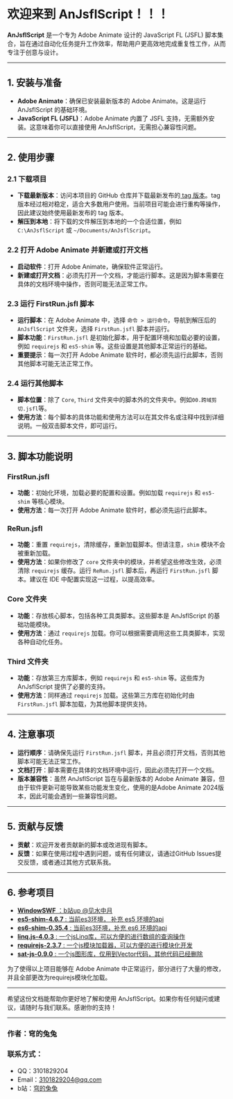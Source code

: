 
# 欢迎来到 AnJsflScript！！！

**AnJsflScript** 是一个专为 Adobe Animate 设计的 JavaScript FL (JSFL) 脚本集合，旨在通过自动化任务提升工作效率，帮助用户更高效地完成重复性工作，从而专注于创意与设计。

***

## 1. 安装与准备

* **Adobe Animate**：确保已安装最新版本的 Adobe Animate。这是运行 AnJsflScript 的基础环境。
* **JavaScript FL (JSFL)**：Adobe Animate 内置了 JSFL 支持，无需额外安装。这意味着你可以直接使用 AnJsflScript，无需担心兼容性问题。

***

## 2. 使用步骤

### 2.1 下载项目

* **下载最新版本**：访问本项目的 GitHub 仓库并下载最新发布的[ tag 版本](https://github.com/rabit2022/AnJsflScript/tags)。tag 版本经过相对稳定，适合大多数用户使用。当前项目可能会进行重构等操作，因此建议始终使用最新发布的 tag 版本。
* **解压到本地**：将下载的文件解压到本地的一个合适位置，例如 `C:\AnJsflScript` 或 `~/Documents/AnJsflScript`。

### 2.2 打开 Adobe Animate 并新建或打开文档

* **启动软件**：打开 Adobe Animate，确保软件正常运行。
* **新建或打开文档**：必须先打开一个文档，才能运行脚本。这是因为脚本需要在具体的文档环境中操作，否则可能无法正常工作。

### 2.3 运行 FirstRun.jsfl 脚本

* **运行脚本**：在 Adobe Animate 中，选择 `命令 > 运行命令`，导航到解压后的 `AnJsflScript` 文件夹，选择 `FirstRun.jsfl` 脚本并运行。
* **脚本功能**：`FirstRun.jsfl` 是初始化脚本，用于配置环境和加载必要的设置，例如 `requirejs` 和 `es5-shim` 等。这些设置是其他脚本正常运行的基础。
* **重要提示**：每一次打开 Adobe Animate 软件时，都必须先运行此脚本，否则其他脚本可能无法正常工作。

### 2.4 运行其他脚本

* **脚本位置**：除了 `Core`, `Third` 文件夹中的脚本外的文件夹中。例如`00.跨域剪切.jsfl`等。
* **使用方法**：每个脚本的具体功能和使用方法可以在其文件名或注释中找到详细说明。一般双击脚本文件，即可运行。

***

## 3. 脚本功能说明

### FirstRun.jsfl

* **功能**：初始化环境，加载必要的配置和设置。例如加载 `requirejs` 和 `es5-shim` 等核心模块。
* **使用方法**：每一次打开 Adobe Animate 软件时，都必须先运行此脚本。

### ReRun.jsfl

* **功能**：重置 `requirejs`，清除缓存，重新加载脚本。但请注意，`shim` 模块不会被重新加载。
* **使用方法**：如果你修改了 `core` 文件夹中的模块，并希望这些修改生效，必须清除 `requirejs` 缓存。运行 `ReRun.jsfl` 脚本后，再运行 `FirstRun.jsfl` 脚本。建议在 IDE 中配置实现这一过程，以提高效率。

### Core 文件夹

* **功能**：存放核心脚本，包括各种工具类脚本。这些脚本是 AnJsflScript 的基础功能模块。
* **使用方法**：通过 `requirejs` 加载。你可以根据需要调用这些工具类脚本，实现各种自动化任务。

### Third 文件夹

* **功能**：存放第三方库脚本，例如 `requirejs` 和 `es5-shim` 等。这些库为 AnJsflScript 提供了必要的支持。
* **使用方法**：同样通过 `requirejs` 加载。这些第三方库在初始化时由 `FirstRun.jsfl` 脚本加载，为其他脚本提供支持。

***

## 4. 注意事项

* **运行顺序**：请确保先运行 `FirstRun.jsfl` 脚本，并且必须打开文档，否则其他脚本可能无法正常工作。
* **文档打开**：脚本需要在具体的文档环境中运行，因此必须先打开一个文档。
* **版本兼容性**：虽然 AnJsflScript 旨在与最新版本的 Adobe Animate 兼容，但由于软件更新可能导致某些功能发生变化，使用的是Adobe Animate 2024版本，因此可能会遇到一些兼容性问题。

***

## 5. 贡献与反馈

* **贡献**：欢迎开发者贡献新的脚本或改进现有脚本。
* **反馈**：如果在使用过程中遇到问题，或有任何建议，请通过GitHub Issues提交反馈，或者通过其他方式联系我。

***

## 6. 参考项目

* [**WindowSWF** ：b站up @见水中月](https://gitee.com/ninge/WindowSWF/tree/master/)
* [**es5-shim-4.6.7** : 当前es3环境， 补充 es5 环境的api](https://github.com/es-shims/es5-shim)
* [**es6-shim-0.35.4** : 当前es3环境，补充 es6 环境的api](https://github.com/es-shims/es6-shim)
* [**linq.js-4.0.3** : 一个jsLinq库，可以方便的进行数组的查询操作](https://github.com/neuecc/linq.js)
* [**requirejs-2.3.7** : 一个js模块加载器，可以方便的进行模块化开发](https://github.com/requirejs/requirejs)
* [**sat-js-0.9.0** : 一个js图形库，仅用到Vector代码，其他代码已经删除](https://github.com/jriecken/sat-js)

为了使得以上项目能够在 Adobe Animate 中正常运行，部分进行了大量的修改，并且全部更改为requirejs模块化加载。

***

希望这份文档能帮助你更好地了解和使用 AnJsflScript。如果你有任何疑问或建议，请随时与我们联系。感谢你的支持！

***
### 作者：穹的兔兔
### 联系方式：
* QQ：3101829204
* Email：3101829204@qq.com
* b站：[穹的兔兔](https://space.bilibili.com/453222786?spm_id_from=333.788.0.0)
